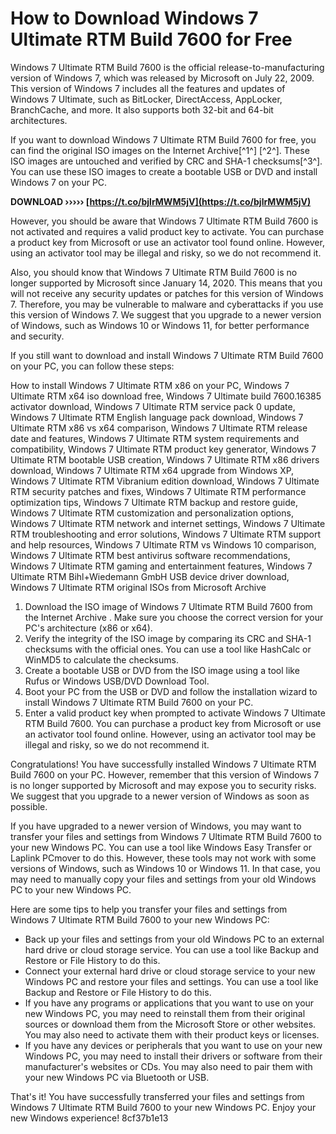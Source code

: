
 
# How to Download Windows 7 Ultimate RTM Build 7600 for Free
 
Windows 7 Ultimate RTM Build 7600 is the official release-to-manufacturing version of Windows 7, which was released by Microsoft on July 22, 2009. This version of Windows 7 includes all the features and updates of Windows 7 Ultimate, such as BitLocker, DirectAccess, AppLocker, BranchCache, and more. It also supports both 32-bit and 64-bit architectures.
 
If you want to download Windows 7 Ultimate RTM Build 7600 for free, you can find the original ISO images on the Internet Archive[^1^] [^2^]. These ISO images are untouched and verified by CRC and SHA-1 checksums[^3^]. You can use these ISO images to create a bootable USB or DVD and install Windows 7 on your PC.
 
**DOWNLOAD ››››› [https://t.co/bjlrMWM5jV](https://t.co/bjlrMWM5jV)**


 
However, you should be aware that Windows 7 Ultimate RTM Build 7600 is not activated and requires a valid product key to activate. You can purchase a product key from Microsoft or use an activator tool found online. However, using an activator tool may be illegal and risky, so we do not recommend it.
 
Also, you should know that Windows 7 Ultimate RTM Build 7600 is no longer supported by Microsoft since January 14, 2020. This means that you will not receive any security updates or patches for this version of Windows 7. Therefore, you may be vulnerable to malware and cyberattacks if you use this version of Windows 7. We suggest that you upgrade to a newer version of Windows, such as Windows 10 or Windows 11, for better performance and security.
  
If you still want to download and install Windows 7 Ultimate RTM Build 7600 on your PC, you can follow these steps:
 
How to install Windows 7 Ultimate RTM x86 on your PC,  Windows 7 Ultimate RTM x64 iso download free,  Windows 7 Ultimate build 7600.16385 activator download,  Windows 7 Ultimate RTM service pack 0 update,  Windows 7 Ultimate RTM English language pack download,  Windows 7 Ultimate RTM x86 vs x64 comparison,  Windows 7 Ultimate RTM release date and features,  Windows 7 Ultimate RTM system requirements and compatibility,  Windows 7 Ultimate RTM product key generator,  Windows 7 Ultimate RTM bootable USB creation,  Windows 7 Ultimate RTM x86 drivers download,  Windows 7 Ultimate RTM x64 upgrade from Windows XP,  Windows 7 Ultimate RTM Vibranium edition download,  Windows 7 Ultimate RTM security patches and fixes,  Windows 7 Ultimate RTM performance optimization tips,  Windows 7 Ultimate RTM backup and restore guide,  Windows 7 Ultimate RTM customization and personalization options,  Windows 7 Ultimate RTM network and internet settings,  Windows 7 Ultimate RTM troubleshooting and error solutions,  Windows 7 Ultimate RTM support and help resources,  Windows 7 Ultimate RTM vs Windows 10 comparison,  Windows 7 Ultimate RTM best antivirus software recommendations,  Windows 7 Ultimate RTM gaming and entertainment features,  Windows 7 Ultimate RTM Bihl+Wiedemann GmbH USB device driver download,  Windows 7 Ultimate RTM original ISOs from Microsoft Archive
 
1. Download the ISO image of Windows 7 Ultimate RTM Build 7600 from the Internet Archive . Make sure you choose the correct version for your PC's architecture (x86 or x64).
2. Verify the integrity of the ISO image by comparing its CRC and SHA-1 checksums with the official ones. You can use a tool like HashCalc or WinMD5 to calculate the checksums.
3. Create a bootable USB or DVD from the ISO image using a tool like Rufus or Windows USB/DVD Download Tool.
4. Boot your PC from the USB or DVD and follow the installation wizard to install Windows 7 Ultimate RTM Build 7600 on your PC.
5. Enter a valid product key when prompted to activate Windows 7 Ultimate RTM Build 7600. You can purchase a product key from Microsoft or use an activator tool found online. However, using an activator tool may be illegal and risky, so we do not recommend it.

Congratulations! You have successfully installed Windows 7 Ultimate RTM Build 7600 on your PC. However, remember that this version of Windows 7 is no longer supported by Microsoft and may expose you to security risks. We suggest that you upgrade to a newer version of Windows as soon as possible.
  
If you have upgraded to a newer version of Windows, you may want to transfer your files and settings from Windows 7 Ultimate RTM Build 7600 to your new Windows PC. You can use a tool like Windows Easy Transfer or Laplink PCmover to do this. However, these tools may not work with some versions of Windows, such as Windows 10 or Windows 11. In that case, you may need to manually copy your files and settings from your old Windows PC to your new Windows PC.
 
Here are some tips to help you transfer your files and settings from Windows 7 Ultimate RTM Build 7600 to your new Windows PC:

- Back up your files and settings from your old Windows PC to an external hard drive or cloud storage service. You can use a tool like Backup and Restore or File History to do this.
- Connect your external hard drive or cloud storage service to your new Windows PC and restore your files and settings. You can use a tool like Backup and Restore or File History to do this.
- If you have any programs or applications that you want to use on your new Windows PC, you may need to reinstall them from their original sources or download them from the Microsoft Store or other websites. You may also need to activate them with their product keys or licenses.
- If you have any devices or peripherals that you want to use on your new Windows PC, you may need to install their drivers or software from their manufacturer's websites or CDs. You may also need to pair them with your new Windows PC via Bluetooth or USB.

That's it! You have successfully transferred your files and settings from Windows 7 Ultimate RTM Build 7600 to your new Windows PC. Enjoy your new Windows experience!
 8cf37b1e13
 
